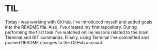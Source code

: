 # TIL
Today I was working with GitHub. I've introduced myself and added goals into the README file.
Also, I've created my first repository. During performing the first task I've watched online lessons related to the main Terminal and GIT commands.
Finally, using Terminal I've committed and pushed README changes to the GitHub account.
